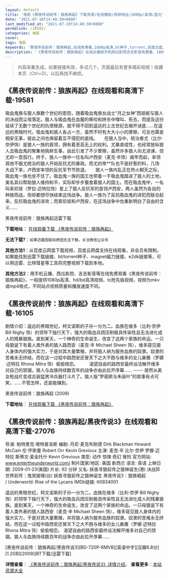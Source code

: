 ```yaml
---
layout: default
title: '电影《黑夜传说前传：狼族再起》下载资源/在线播放/视频地址/1080p/高清/蓝光'
date: "2021-07-10T14:40:30+0800"
last_modified_at: "2021-07-10T14:40:30+0800"
permalink: /19581/
categories: 电影
cover:
tags: 电影
keywords: '黑夜传说前传：狼族再起,在线免费看,1080p高清,bt种子,torrent,百度云盘,magnet,磁力链,迅雷下载资源'
description: '《黑夜传说前传：狼族再起》在线云播放手机西瓜影院吉吉影音免费看，1080p高清bd/hd未删减完整版和tc抢先枪版，mkv/mp4格式，附带bt/torrent种子、magnet/磁力链、百度云盘、网盘资源迅雷下载链接'
---
```


>内容采集生成，如果链接失效，多试几个，页面最后有更多精彩视频！收藏本页（Ctrl+D)，以后再找不麻烦。


## 《黑夜传说前传：狼族再起》在线观看和高清下载-19581

吸血鬼族与狼人族数个世纪的恩怨，随着吸血鬼族女战士&ldquo;月之女神”西丽妮与狼人的决战而尘埃落定。狼人与吸血鬼在血腥的嘶咬和拼杀中嚎叫、死去，而提及这份延续了无数个世纪的仇恨根源，就不得不回到遥远的上古世纪去揭开谜底……在遥远的黑暗时代，吸血鬼和狼人各占一方，虽然不时有大大小小的摩擦，可总也算是相安无事，彼此之间也保留着互不侵犯的底线。　　在狼人当中，统治者尤（比尔&middot;奈伊饰）是狼人一族的首领，拥有着至高无上的权利。尤暴虐成性，也经常放纵狼人去吸血鬼的聚集地挑衅生事，由此引发了不少摩擦，虽然许多狼人向尤进谏，但尤却一意孤行。终于，狼人一族中一位名叫卢西安（麦克&middot;辛饰）揭竿而起，率领其他不服尤统治的狼人开始反抗尤的暴政。而尤的帝**队也不是好惹的料，几场大战下来，卢西安率领的反抗军节节败退。　　狼人一族内乱正在热火朝天之际，吸血鬼一族也坐不住了。吸血鬼一族的国王也带着一干吸血鬼踏进了狼人的土地，美名其曰帮助狼人维持和平，实际却步步蚕食着狼人的国土。而在吸血鬼中，一名叫索尼娅（罗拉·迈特拉饰）爱上了狼人反抗军的首领卢西安，两人虽然为各自的种族而战，但却都想尽快结束这场战争。狼人一族为了反抗吸血鬼的进犯而联合起来，反抗吸血鬼的进攻；而索尼娅和卢西安，在这场战争中也重新明白了自由的含义……


黑夜传说前传：狼族再起迅雷下载

**下载地址**： [在线观看下载 《黑夜传说前传：狼族再起》](https://www.993dy.com//vod-detail-id-24925.html) 


**无法下载?**：`如果迅雷因版权原因无法下载，关注微信公众号 `

**其他方法1**：从百度云网盘下载视频，百度云网盘支持在线观看，非会员有限制，如果能找到迅雷下载链接、bt/torrent种子、magnet磁力链接、e2dk链接等，可以用迅雷、比特彗星等工具将完整视频下载到本地。

**其他方法2**：用手机云播、西瓜影院、吉吉影音等在线免费观看《黑夜传说前传：狼族再起》，一般提供1080p高清、hd/bd高清视频、tc抢先版视频，视频为mkv或mp4格式，不同站点视频质量和播放速度不同。


## 《黑夜传说前传：狼族再起》在线观看和高清下载-16105

剧情介绍：遥远的黑暗世纪，柯文诺斯的子孙一分为二。血族在维多（比利·奈伊 Bill Nighy 饰）的领导下独行天下，强大的吸血兵团压制极具传染性且无法进化成人的残暴狼族。直到某天，一个神奇的生命诞生，改变了这两个家族的命运。一只母狼诞下有着人类外表的狼人路西安（麦克·辛 Michael Sheen 饰），维多窥见狼人身体内的强大实力，于是对其大量繁殖，并将狼人纳为服务血族的奴隶。奴隶的苦难永无终结，而在这一过程中路西安还冒天下之大不韪与维多的女儿桑雅（罗娜·迈特拉 Rhona Mitra 饰）偷偷相恋。  　　渴望自由的路西安最终设法解开维多对自己的禁锢，狼人与血族持续数百年的战争亦由此拉开序幕…… ----- 居然从美女枪战片变成古装猛男冷兵器打斗片了。狼人版“罗密欧与朱丽叶”的故事有点可笑，……不管怎样，还是能赚到。


黑夜传说前传：狼族再起 (2009)

**下载地址**： [在线观看下载 《黑夜传说前传：狼族再起》](https://www.btbtdy.me/btdy/dy4228.html) 


## 《黑夜传说前传：狼族再起/黑夜传说3》在线观看和高清下载-27076

导演: 帕特里克·塔特普洛斯 编剧: 丹尼·麦克布耐德 Dirk Blackman Howard McCain 伦·怀斯曼 Robert Orr Kevin Grevioux 主演: 麦克·辛 比尔·奈伊 罗娜·迈特拉 斯蒂文·麦金托什 Kevin Grevioux 类型: 动作 惊悚 奇幻 冒险 官方网站: www.entertheunderworld.com/ 制片国家/地区: 美国 新西兰 语言: 英语 上映日期: 2009-01-23(美国) 片长: 92 分钟 又名: 妖夜寻狼前传之狼神诞生(港) 决战异世界前传：鬼哭狼嚎(台) 妖夜寻狼前传之狼神诞生 黑夜传说3：狼族崛起 / Underworld: Rise of the Lycans IMDb链接: tt0834001

遥远的黑暗世纪，柯文诺斯的子孙一分为二。血族在维多（比利·奈伊 Bill Nighy 饰）的领导下独行天下，强大的吸血兵团压制极具传染性且无法进化成人的残暴狼族。直到某天，一个神奇的生命诞生，改变了这两个家族的命运。一只母狼诞下有着人类外表的狼人路西安（麦克·辛 Michael Sheen 饰），维多窥见狼人身体内的强大实力，于是对其大量繁殖，并将狼人纳为服务血族的奴隶。奴隶的苦难永无终结，而在这一过程中路西安还冒天下之大不韪与维多的女儿桑雅（罗娜·迈特拉 Rhona Mitra 饰）偷偷相恋。 渴望自由的路西安最终设法解开维多对自己的禁锢，狼人与血族持续数百年的战争亦由此拉开序幕……


[黑夜传说前传：狼族再起/黑夜传说3][BD-720P-RMVB][英语中字][豆瓣6.8分][1.2GB][2009][BT下载/迅雷下载]

**详情查看**： [《黑夜传说前传：狼族再起/黑夜传说3》详情介绍](/movie/27076/)， **查看更多**：[本站资源大全](/movie/t/all/)

